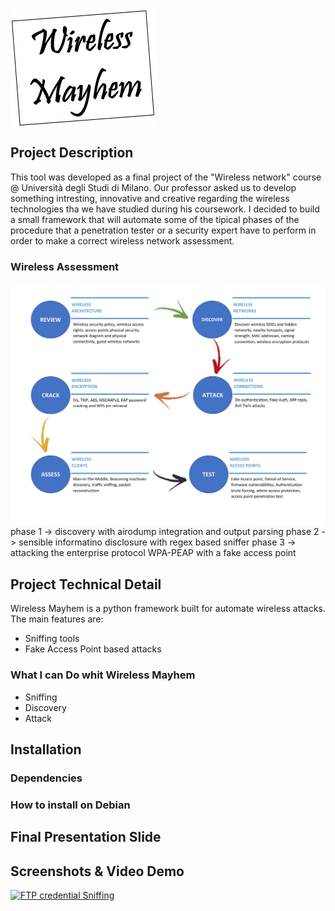 <img src="images/logo.png" align="center"/>

## Project Description
This tool was developed as a final project of the "Wireless network" course @ Università degli Studi di Milano.
Our professor asked us to develop something intresting, innovative and creative regarding the wireless technologies tha we have studied during his coursework. 
I decided to build a small framework that will automate some of the tipical phases of the procedure that a penetration tester or a security expert have to perform in order to make a correct wireless network assessment.

### Wireless Assessment 
<img src="images/flowchartWIfIassessment.pdf" align="center"/>
phase 1 -> discovery with airodump integration and output parsing
phase 2 -> sensible informatino disclosure with regex based sniffer
phase 3 -> attacking the enterprise protocol WPA-PEAP with a fake access point 

## Project Technical Detail
Wireless Mayhem is a python framework built for automate wireless attacks.
The main features are:
- Sniffing tools
- Fake Access Point based attacks
### What I can Do whit Wireless Mayhem
- Sniffing
- Discovery
- Attack 


## Installation

### Dependencies

### How to install on Debian

## 

## Final Presentation Slide

## Screenshots & Video Demo
[![FTP credential Sniffing](https://img.youtube.com/vi/KcH81PO7jVk/0.jpg)](https://www.youtube.com/watch?v=KcH81PO7jVk)

